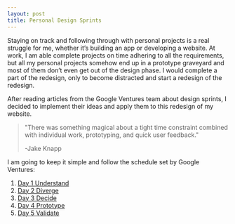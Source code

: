 ```yaml
---
layout: post
title: Personal Design Sprints
---
```



Staying on track and following through with personal projects is a real struggle for me, whether it’s building an app or developing a website. At work, I am able complete projects on time adhering to all the requirements, but all my personal projects somehow end up in a prototype graveyard and most of them don’t even get out of the design phase. I would complete a part of the redesign, only to become distracted and start a redesign of the redesign.

After reading articles from the Google Ventures team about design sprints, I decided to implement their ideas and apply them to this redesign of my website.

<blockquote>
"There was something magical about a tight time constraint combined with individual work, prototyping, and quick user feedback."

-Jake Knapp
</blockquote>

I am going to keep it simple and follow the schedule set by Google Ventures:


<ol>
  <li>
    <a href="/2015/05/01/design-sprint-day-1">Day 1 Understand</a>
    </li>
  <li>
    <a href="/2015/05/07/design-sprint-day-2"> Day 2 Diverge</a>
  </li>
  <li>
    <a href="/2015/05/15/design-sprint-day-3">Day 3 Decide</a>
  </li>
  <li>
    <a href="/2015/05/23/design-sprint-day-4">  Day 4 Prototype</a>
  </li>
  <li>
    <a href="/2015/05/31/design-sprint-day-5">Day 5 Validate</a>
  </li>
</ol>

